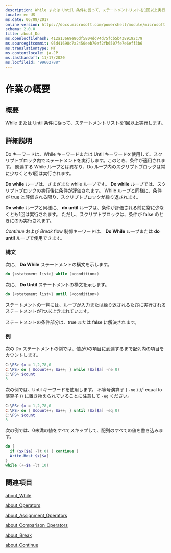 ```yaml
---
description: While または Until 条件に従って、ステートメントリストを1回以上実行します。
Locale: en-US
ms.date: 06/09/2017
online version: https://docs.microsoft.com/powershell/module/microsoft.powershell.core/about/about_do?view=powershell-7.2&WT.mc_id=ps-gethelp
schema: 2.0.0
title: about_Do
ms.openlocfilehash: 412a13669e86df5804dd74d75fcb5b4389192c79
ms.sourcegitcommit: 95d41698c7a2450eeb70ef2fb6507fe7e6eff3b6
ms.translationtype: MT
ms.contentlocale: ja-JP
ms.lasthandoff: 11/17/2020
ms.locfileid: "99602788"
---
```

# <a name="about-do"></a>作業の概要

## <a name="short-description"></a>概要
While または Until 条件に従って、ステートメントリストを1回以上実行します。

## <a name="long-description"></a>詳細説明

Do キーワードは、While キーワードまたは Until キーワードを使用して、スクリプトブロック内でステートメントを実行します。このとき、条件が適用されます。 関連する While ループとは異なり、Do ループ内のスクリプトブロックは常に少なくとも1回は実行されます。

**Do while** ループは、さまざまな while ループです。 **Do while** ループでは、スクリプトブロックの実行後に条件が評価されます。 While ループと同様に、条件が true と評価される限り、スクリプトブロックが繰り返されます。

**Do while** ループと同様に、 **do until** ループは、条件が評価される前に常に少なくとも1回は実行されます。 ただし、スクリプトブロックは、条件が false のときにのみ実行されます。

*Continue* および *Break* flow 制御キーワードは、 **Do While** ループまたは **do until** ループで使用できます。

### <a name="syntax"></a>構文

次に、 **Do While** ステートメントの構文を示します。

```powershell
do {<statement list>} while (<condition>)
```

次に、 **Do Until** ステートメントの構文を示します。

```powershell
do {<statement list>} until (<condition>)
```

ステートメントの一覧には、ループが入力または繰り返されるたびに実行されるステートメントが1つ以上含まれています。

ステートメントの条件部分は、true または false に解決されます。

### <a name="example"></a>例

次の Do ステートメントの例では、値が0の項目に到達するまで配列内の項目をカウントします。

```powershell
C:\PS> $x = 1,2,78,0
C:\PS> do { $count++; $a++; } while ($x[$a] -ne 0)
C:\PS> $count
3
```

次の例では、Until キーワードを使用します。 不等号演算子 ( `-ne` ) が equal to 演算子 () に置き換えられていることに注意して `-eq` ください。

```powershell
C:\PS> $x = 1,2,78,0
C:\PS> do { $count++; $a++; } until ($x[$a] -eq 0)
C:\PS> $count
3
```

次の例では、0未満の値をすべてスキップして、配列のすべての値を書き込みます。

```powershell
do {
  if ($x[$a] -lt 0) { continue }
  Write-Host $x[$a]
}
while (++$a -lt 10)
```

## <a name="see-also"></a>関連項目

[about_While](about_While.md)

[about_Operators](about_Operators.md)

[about_Assignment_Operators](about_Assignment_Operators.md)

[about_Comparison_Operators](about_Comparison_Operators.md)

[about_Break](about_Break.md)

[about_Continue](about_Continue.md)

